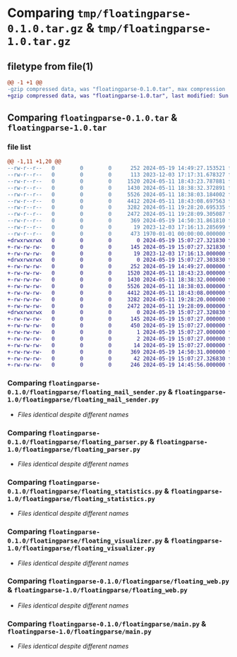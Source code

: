 # Comparing `tmp/floatingparse-0.1.0.tar.gz` & `tmp/floatingparse-1.0.tar.gz`

## filetype from file(1)

```diff
@@ -1 +1 @@
-gzip compressed data, was "floatingparse-0.1.0.tar", max compression
+gzip compressed data, was "floatingparse-1.0.tar", last modified: Sun May 19 15:07:27 2024, max compression
```

## Comparing `floatingparse-0.1.0.tar` & `floatingparse-1.0.tar`

### file list

```diff
@@ -1,11 +1,20 @@
--rw-r--r--   0        0        0      252 2024-05-19 14:49:27.153521 floatingparse-0.1.0/floatingparse/__init__.py
--rw-r--r--   0        0        0      113 2023-12-03 17:17:31.678327 floatingparse-0.1.0/floatingparse/config.json
--rw-r--r--   0        0        0     1520 2024-05-11 18:43:23.787881 floatingparse-0.1.0/floatingparse/floating_mail_sender.py
--rw-r--r--   0        0        0     1430 2024-05-11 18:38:32.372891 floatingparse-0.1.0/floatingparse/floating_parser.py
--rw-r--r--   0        0        0     5526 2024-05-11 18:38:03.184002 floatingparse-0.1.0/floatingparse/floating_statistics.py
--rw-r--r--   0        0        0     4412 2024-05-11 18:43:08.697563 floatingparse-0.1.0/floatingparse/floating_visualizer.py
--rw-r--r--   0        0        0     3282 2024-05-11 19:28:20.695335 floatingparse-0.1.0/floatingparse/floating_web.py
--rw-r--r--   0        0        0     2472 2024-05-11 19:28:09.305087 floatingparse-0.1.0/floatingparse/main.py
--rw-r--r--   0        0        0      369 2024-05-19 14:50:31.861810 floatingparse-0.1.0/pyproject.toml
--rw-r--r--   0        0        0       19 2023-12-03 17:16:13.285699 floatingparse-0.1.0/README.md
--rw-r--r--   0        0        0      473 1970-01-01 00:00:00.000000 floatingparse-0.1.0/PKG-INFO
+drwxrwxrwx   0        0        0        0 2024-05-19 15:07:27.321830 floatingparse-1.0/
+-rw-rw-rw-   0        0        0      145 2024-05-19 15:07:27.321830 floatingparse-1.0/PKG-INFO
+-rw-rw-rw-   0        0        0       19 2023-12-03 17:16:13.000000 floatingparse-1.0/README.md
+drwxrwxrwx   0        0        0        0 2024-05-19 15:07:27.303830 floatingparse-1.0/floatingparse/
+-rw-rw-rw-   0        0        0      252 2024-05-19 14:49:27.000000 floatingparse-1.0/floatingparse/__init__.py
+-rw-rw-rw-   0        0        0     1520 2024-05-11 18:43:23.000000 floatingparse-1.0/floatingparse/floating_mail_sender.py
+-rw-rw-rw-   0        0        0     1430 2024-05-11 18:38:32.000000 floatingparse-1.0/floatingparse/floating_parser.py
+-rw-rw-rw-   0        0        0     5526 2024-05-11 18:38:03.000000 floatingparse-1.0/floatingparse/floating_statistics.py
+-rw-rw-rw-   0        0        0     4412 2024-05-11 18:43:08.000000 floatingparse-1.0/floatingparse/floating_visualizer.py
+-rw-rw-rw-   0        0        0     3282 2024-05-11 19:28:20.000000 floatingparse-1.0/floatingparse/floating_web.py
+-rw-rw-rw-   0        0        0     2472 2024-05-11 19:28:09.000000 floatingparse-1.0/floatingparse/main.py
+drwxrwxrwx   0        0        0        0 2024-05-19 15:07:27.320830 floatingparse-1.0/floatingparse.egg-info/
+-rw-rw-rw-   0        0        0      145 2024-05-19 15:07:27.000000 floatingparse-1.0/floatingparse.egg-info/PKG-INFO
+-rw-rw-rw-   0        0        0      450 2024-05-19 15:07:27.000000 floatingparse-1.0/floatingparse.egg-info/SOURCES.txt
+-rw-rw-rw-   0        0        0        1 2024-05-19 15:07:27.000000 floatingparse-1.0/floatingparse.egg-info/dependency_links.txt
+-rw-rw-rw-   0        0        0        2 2024-05-19 15:07:27.000000 floatingparse-1.0/floatingparse.egg-info/not-zip-safe
+-rw-rw-rw-   0        0        0       14 2024-05-19 15:07:27.000000 floatingparse-1.0/floatingparse.egg-info/top_level.txt
+-rw-rw-rw-   0        0        0      369 2024-05-19 14:50:31.000000 floatingparse-1.0/pyproject.toml
+-rw-rw-rw-   0        0        0       42 2024-05-19 15:07:27.326830 floatingparse-1.0/setup.cfg
+-rw-rw-rw-   0        0        0      246 2024-05-19 14:45:56.000000 floatingparse-1.0/setup.py
```

### Comparing `floatingparse-0.1.0/floatingparse/floating_mail_sender.py` & `floatingparse-1.0/floatingparse/floating_mail_sender.py`

 * *Files identical despite different names*

### Comparing `floatingparse-0.1.0/floatingparse/floating_parser.py` & `floatingparse-1.0/floatingparse/floating_parser.py`

 * *Files identical despite different names*

### Comparing `floatingparse-0.1.0/floatingparse/floating_statistics.py` & `floatingparse-1.0/floatingparse/floating_statistics.py`

 * *Files identical despite different names*

### Comparing `floatingparse-0.1.0/floatingparse/floating_visualizer.py` & `floatingparse-1.0/floatingparse/floating_visualizer.py`

 * *Files identical despite different names*

### Comparing `floatingparse-0.1.0/floatingparse/floating_web.py` & `floatingparse-1.0/floatingparse/floating_web.py`

 * *Files identical despite different names*

### Comparing `floatingparse-0.1.0/floatingparse/main.py` & `floatingparse-1.0/floatingparse/main.py`

 * *Files identical despite different names*

